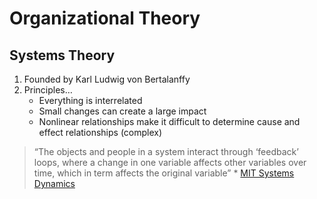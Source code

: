 # Organizational Theory #
## Systems Theory ##
1. Founded by Karl Ludwig von Bertalanffy
2. Principles…
	* Everything is interrelated
	* Small changes can create a large impact
	* Nonlinear relationships make it difficult to determine cause and effect relationships (complex)
>“The objects and people in a system interact through ‘feedback’ loops, where a change in one variable affects other variables over time, which in term affects the original variable”
	* [MIT Systems Dynamics](http://web.mit.edu/sysdyn/sd-intro/)

